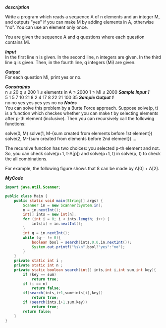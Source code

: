 ***description***<br>

Write a program which reads a sequence A of n elements and an integer M, and outputs "yes" if you can make M by adding elements in A, otherwise "no". You can use an element only once.

You are given the sequence A and q questions where each question contains Mi.

***Input***<br>
In the first line n is given. In the second line, n integers are given. In the third line q is given. Then, in the fourth line, q integers (Mi) are given.

***Output***<br>
For each question Mi, print yes or no.

***Constraints***<br>
n ≤ 20
q ≤ 200
1 ≤ elements in A ≤ 2000
1 ≤ Mi ≤ 2000
***Sample Input 1***<br>
5
1 5 7 10 21
8
2 4 17 8 22 21 100 35
***Sample Output 1***<br>
no
no
yes
yes
yes
yes
no
no
***Notes***<br>
You can solve this problem by a Burte Force approach. Suppose solve(p, t) is a function which checkes whether you can make t by selecting elements after p-th element (inclusive). Then you can recursively call the following functions:

solve(0, M)
solve(1, M-{sum created from elements before 1st element})
solve(2, M-{sum created from elements before 2nd element})
...

The recursive function has two choices: you selected p-th element and not. So, you can check solve(p+1, t-A[p]) and solve(p+1, t) in solve(p, t) to check the all combinations.

For example, the following figure shows that 8 can be made by A[0] + A[2].

***MyCode***<br>
```java
import java.util.Scanner;

public class Main {
    public static void main(String[] args) {
        Scanner in = new Scanner(System.in);
        n = in.nextInt();
        int[] ints = new int[n];
        for (int i = 0; i < ints.length; i++) {
            ints[i] = in.nextInt();
        }
        int q = in.nextInt();
        while (q-- != 0){
            boolean bool = search(ints,0,0,in.nextInt());
            System.out.printf("%s\n",bool?"yes":"no");
        }
    }
    private static int i ;
    private static int n ;
    private static boolean search(int[] ints,int i,int sum,int key){
        if (key == sum)
            return true;
        if (i == n)
            return false;
        if(search(ints,i+1,sum+ints[i],key))
            return true;
        if (search(ints,i+1,sum,key))
            return true;
        return false;
    }
}

```